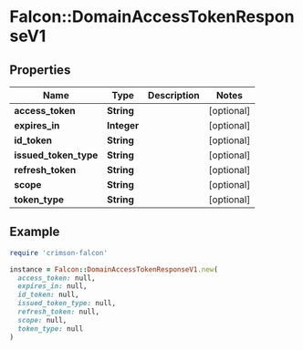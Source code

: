 # Falcon::DomainAccessTokenResponseV1

## Properties

| Name | Type | Description | Notes |
| ---- | ---- | ----------- | ----- |
| **access_token** | **String** |  | [optional] |
| **expires_in** | **Integer** |  | [optional] |
| **id_token** | **String** |  | [optional] |
| **issued_token_type** | **String** |  | [optional] |
| **refresh_token** | **String** |  | [optional] |
| **scope** | **String** |  | [optional] |
| **token_type** | **String** |  | [optional] |

## Example

```ruby
require 'crimson-falcon'

instance = Falcon::DomainAccessTokenResponseV1.new(
  access_token: null,
  expires_in: null,
  id_token: null,
  issued_token_type: null,
  refresh_token: null,
  scope: null,
  token_type: null
)
```

